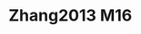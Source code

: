 <a name="material" />

# Zhang2013 M16
<script type="application/ld+json">
  {
    "@context": "https://schema.org/",
    "@type": "ChemicalSubstance",
    "http://purl.org/dc/terms/conformsTo":
      {
        "@type": "CreativeWork",
        "@id": "https://bioschemas.org/profiles/ChemicalSubstance/0.4-RELEASE/"
      },
    "@id": "https://egonw.github.io/nanowiki/nanowiki321.html#material",
    "name": "Zhang2013 M16",
    "sameAs": "http://127.0.0.1/mediawiki/index.php/Special:URIResolver/Zhang2013_M16"
  }
</script>

